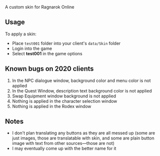 A custom skin for Ragnarok Online

## Usage
To apply a skin:
* Place `test001` folder into your client's `data/Skin` folder
* Login into the game 
* Select **test001** in the game options

## Known bugs on 2020 clients
1. In the NPC dialogue window, background color and menu color is not applied
2. In the Quest Window, description text background color is not applied
3. Swap Equipment window background is not applied
4. Nothing is applied in the character selection window
5. Nothing is applied in the Rodex window

## Notes
* I don't plan translating any buttons as they are all messed up (some are just images, those are translatable with skin, and some are plain button image with text from other sources—those are not)
* I may eventually come up with the better name for it
